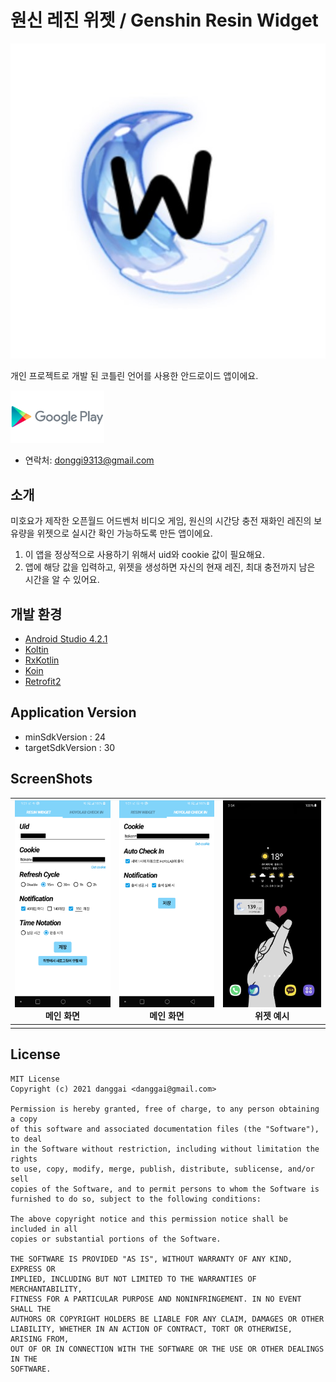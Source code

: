# 원신 레진 위젯 / Genshin Resin Widget

![icon.jpg](./assets/icon.jpg?raw=true)

개인 프로젝트로 개발 된 코틀린 언어를 사용한 안드로이드 앱이에요.

[<img src = "./assets/google-play-logo.png" width="150px">](https://play.google.com/store/apps/details?id=danggai.app.parcelwhere)

- 연락처: donggi9313@gmail.com



## 소개

미호요가 제작한 오픈월드 어드벤처 비디오 게임, 원신의 시간당 충전 재화인 레진의 보유량을 위젯으로 실시간 확인 가능하도록 만든 앱이에요.

1. 이 앱을 정상적으로 사용하기 위해서 uid와 cookie 값이 필요해요.
2. 앱에 해당 값을 입력하고, 위젯을 생성하면 자신의 현재 레진, 최대 충전까지 남은 시간을 알 수 있어요.



## 개발 환경

- [Android Studio 4.2.1](https://developer.android.com/studio/intro)
- [Koltin](https://developer.android.com/kotlin)
- [RxKotlin](https://github.com/ReactiveX/RxKotlin)
- [Koin](https://insert-koin.io/)
- [Retrofit2](https://square.github.io/retrofit/)



## Application Version

- minSdkVersion : 24
- targetSdkVersion : 30





## ScreenShots



| ![screenshot_00.png](./assets/screenshot_00.png?raw=true)<br /><center>메인 화면</center> | ![screenshot_01.png](./assets/screenshot_01.png?raw=true)<br /><center>메인 화면</center> | ![screenshot_02.jpg](./assets/screenshot_02.jpg?raw=true)<br /><center>위젯 예시</center> |
| ------------------------------------------------------------ | ------------------------------------------------------------ | ------------------------------------------------------------ |
|                                                              |                                                              |                                                              |





## License

```
MIT License
Copyright (c) 2021 danggai <danggai@gmail.com>

Permission is hereby granted, free of charge, to any person obtaining a copy
of this software and associated documentation files (the "Software"), to deal
in the Software without restriction, including without limitation the rights
to use, copy, modify, merge, publish, distribute, sublicense, and/or sell
copies of the Software, and to permit persons to whom the Software is
furnished to do so, subject to the following conditions:
     
The above copyright notice and this permission notice shall be included in all
copies or substantial portions of the Software.
     
THE SOFTWARE IS PROVIDED "AS IS", WITHOUT WARRANTY OF ANY KIND, EXPRESS OR
IMPLIED, INCLUDING BUT NOT LIMITED TO THE WARRANTIES OF MERCHANTABILITY,
FITNESS FOR A PARTICULAR PURPOSE AND NONINFRINGEMENT. IN NO EVENT SHALL THE
AUTHORS OR COPYRIGHT HOLDERS BE LIABLE FOR ANY CLAIM, DAMAGES OR OTHER
LIABILITY, WHETHER IN AN ACTION OF CONTRACT, TORT OR OTHERWISE, ARISING FROM,
OUT OF OR IN CONNECTION WITH THE SOFTWARE OR THE USE OR OTHER DEALINGS IN THE
SOFTWARE.
```

